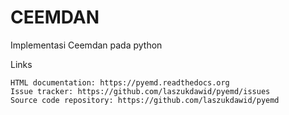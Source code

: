 # CEEMDAN
Implementasi Ceemdan pada python

Links

    HTML documentation: https://pyemd.readthedocs.org
    Issue tracker: https://github.com/laszukdawid/pyemd/issues
    Source code repository: https://github.com/laszukdawid/pyemd

